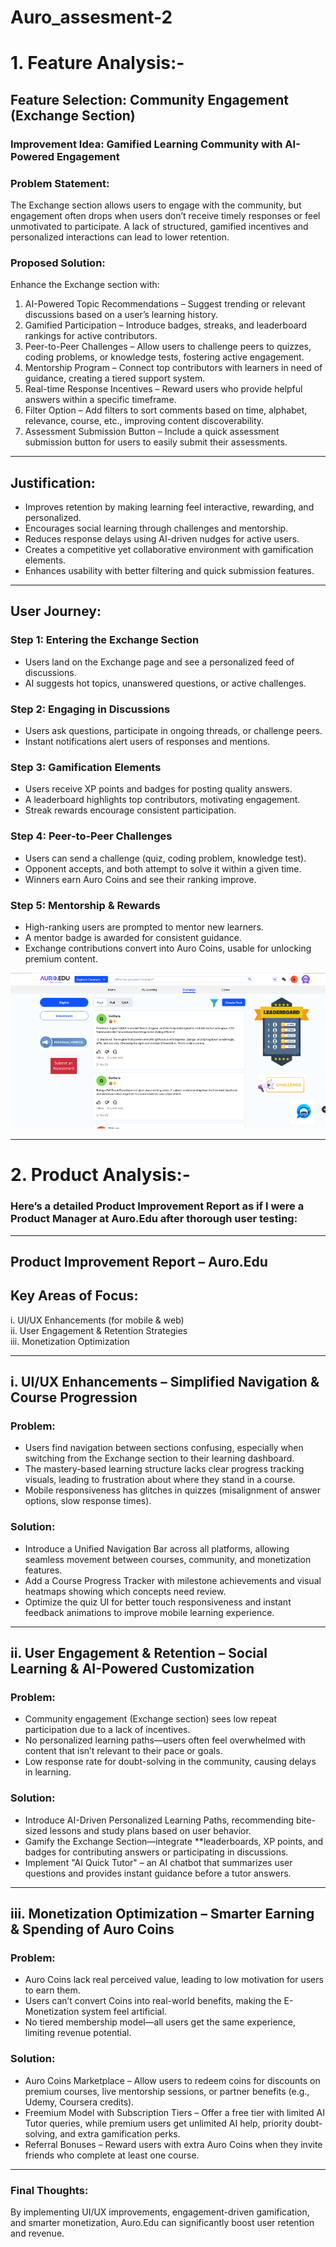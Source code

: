 # Auro_assesment-2

# 1. Feature Analysis:-

## Feature Selection: Community Engagement (Exchange Section)  
### Improvement Idea: Gamified Learning Community with AI-Powered Engagement  

### Problem Statement:  
The Exchange section allows users to engage with the community, but engagement often drops when users don’t receive timely responses or feel unmotivated to participate. A lack of structured, gamified incentives and personalized interactions can lead to lower retention.  

### Proposed Solution:  
Enhance the Exchange section with:  
1. AI-Powered Topic Recommendations – Suggest trending or relevant discussions based on a user’s learning history.  
2. Gamified Participation – Introduce badges, streaks, and leaderboard rankings for active contributors.  
3. Peer-to-Peer Challenges – Allow users to challenge peers to quizzes, coding problems, or knowledge tests, fostering active engagement.  
4. Mentorship Program – Connect top contributors with learners in need of guidance, creating a tiered support system.  
5. Real-time Response Incentives – Reward users who provide helpful answers within a specific timeframe.  
6. Filter Option – Add filters to sort comments based on time, alphabet, relevance, course, etc., improving content discoverability.  
7. Assessment Submission Button – Include a quick assessment submission button for users to easily submit their assessments.  

---

## Justification:  
- Improves retention by making learning feel interactive, rewarding, and personalized.  
- Encourages social learning through challenges and mentorship.  
- Reduces response delays using AI-driven nudges for active users.  
- Creates a competitive yet collaborative environment with gamification elements.  
- Enhances usability with better filtering and quick submission features.  

---

## User Journey:  

### Step 1: Entering the Exchange Section  
- Users land on the Exchange page and see a personalized feed of discussions.  
- AI suggests hot topics, unanswered questions, or active challenges.  

### Step 2: Engaging in Discussions  
- Users ask questions, participate in ongoing threads, or challenge peers.  
- Instant notifications alert users of responses and mentions.  

### Step 3: Gamification Elements  
- Users receive XP points and badges for posting quality answers.  
- A leaderboard highlights top contributors, motivating engagement.  
- Streak rewards encourage consistent participation.  

### Step 4: Peer-to-Peer Challenges  
- Users can send a challenge (quiz, coding problem, knowledge test).  
- Opponent accepts, and both attempt to solve it within a given time.  
- Winners earn Auro Coins and see their ranking improve.  

### Step 5: Mentorship & Rewards  
- High-ranking users are prompted to mentor new learners.  
- A mentor badge is awarded for consistent guidance.  
- Exchange contributions convert into Auro Coins, usable for unlocking premium content.  

![Wireframe Image](WireFrame.png)

---

# 2. Product Analysis:-

### Here’s a detailed Product Improvement Report as if I were a Product Manager at Auro.Edu after thorough user testing:

---

## Product Improvement Report – Auro.Edu  

## Key Areas of Focus:  
i. UI/UX Enhancements (for mobile & web)  
ii. User Engagement & Retention Strategies  
iii. Monetization Optimization  

---

## i. UI/UX Enhancements – Simplified Navigation & Course Progression  
### Problem:  
- Users find navigation between sections confusing, especially when switching from the Exchange section to their learning dashboard.  
- The mastery-based learning structure lacks clear progress tracking visuals, leading to frustration about where they stand in a course.  
- Mobile responsiveness has glitches in quizzes (misalignment of answer options, slow response times).  

### Solution:  
- Introduce a Unified Navigation Bar across all platforms, allowing seamless movement between courses, community, and monetization features.  
- Add a Course Progress Tracker with milestone achievements and visual heatmaps showing which concepts need review.  
- Optimize the quiz UI for better touch responsiveness and instant feedback animations to improve mobile learning experience.  

---

## ii. User Engagement & Retention – Social Learning & AI-Powered Customization  
### Problem:  
- Community engagement (Exchange section) sees low repeat participation due to a lack of incentives.  
- No personalized learning paths—users often feel overwhelmed with content that isn’t relevant to their pace or goals.  
- Low response rate for doubt-solving in the community, causing delays in learning.  

### Solution:  
- Introduce AI-Driven Personalized Learning Paths, recommending bite-sized lessons and study plans based on user behavior.  
- Gamify the Exchange Section—integrate **leaderboards, XP points, and badges for contributing answers or participating in discussions.  
- Implement "AI Quick Tutor" – an AI chatbot that summarizes user questions and provides instant guidance before a tutor answers.  

---

## iii. Monetization Optimization – Smarter Earning & Spending of Auro Coins  
### Problem:  
- Auro Coins lack real perceived value, leading to low motivation for users to earn them.  
- Users can’t convert Coins into real-world benefits, making the E-Monetization system feel artificial.  
- No tiered membership model—all users get the same experience, limiting revenue potential.  

### Solution:  
- Auro Coins Marketplace – Allow users to redeem coins for discounts on premium courses, live mentorship sessions, or partner benefits (e.g., Udemy, Coursera credits).  
- Freemium Model with Subscription Tiers – Offer a free tier with limited AI Tutor queries, while premium users get unlimited AI help, priority doubt-solving, and extra gamification perks.  
- Referral Bonuses – Reward users with extra Auro Coins when they invite friends who complete at least one course.  

---

### Final Thoughts:  
By implementing UI/UX improvements, engagement-driven gamification, and smarter monetization, Auro.Edu can significantly boost user retention and revenue.
